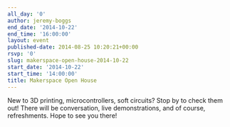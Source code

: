 ```yaml
---
all_day: '0'
author: jeremy-boggs
end_date: '2014-10-22'
end_time: '16:00:00'
layout: event
published-date: 2014-08-25 10:20:21+00:00
rsvp: '0'
slug: makerspace-open-house-2014-10-22
start_date: '2014-10-22'
start_time: '14:00:00'
title: Makerspace Open House
---
```


New to 3D printing, microcontrollers, soft circuits? Stop by to check them out! There will be conversation, live demonstrations, and of course, refreshments. Hope to see you there!

